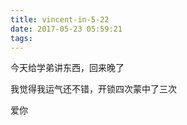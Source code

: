 ```yaml
---
title: vincent-in-5-22
date: 2017-05-23 05:59:21
tags:
---
```


<p>今天给学弟讲东西，回来晚了<p>
<p>我觉得我运气还不错，开锁四次蒙中了三次</p>
<p>爱你</p>
